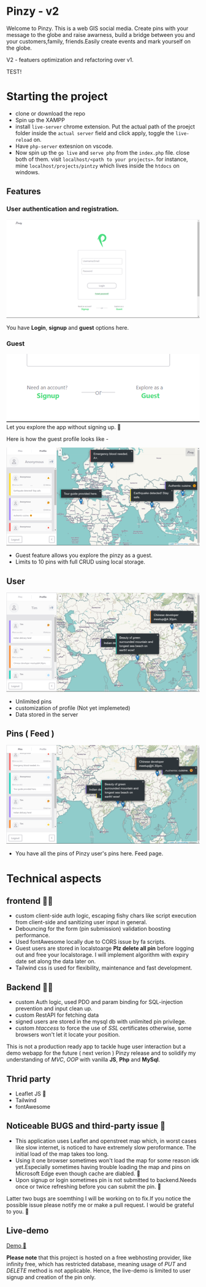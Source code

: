 # Pinzy - v2

Welcome to Pinzy. This is a web GIS social media. Create pins with your message to the globe and raise awarness, build a bridge between you and your customers,family, friends.Easily create events and mark yourself on the globe.

V2 - featuers optimization and refactoring over v1.

TEST!

# Starting the project

- clone or download the repo
- Spin up the XAMPP
- install `live-server` chrome extension. Put the actual path of the proejct folder inside the `actual server` field and click apply, toggle the `live-reload` on.
- Have `php-server` extesnion on vscode.
- Now spin up the `go live` and `serve php` from the `index.php` file. close both of them. visit `localhost/<path to your projects>`. for instance, mine `localhost/projects/pintzy` which lives inside the `htdocs` on windows.

## Features

### User authentication and registration.

![index page](./readme_assets/index.png)

You have **Login**, **signup** and **guest** options here.

### Guest

![index page](./readme_assets/guest.png)
Let you explore the app without signing up. 🚀

Here is how the guest profile looks like -

![guest profile page](./readme_assets/guest_profile.png)

- Guest feature allows you explore the pinzy as a guest.
- Limits to 10 pins with full CRUD using local storage.

## User

![user profile page](./readme_assets/user_profile.png)

- Unlimited pins
- customization of profile (Not yet implemeted)
- Data stored in the server

## Pins ( Feed )

![pins page](./readme_assets/pins.png)

- You have all the pins of Pinzy user's pins here. Feed page.

# Technical aspects

## frontend 🧑‍💻

- custom client-side auth logic, escaping fishy chars like script execution from client-side and sanitizing user input in general.
- Debouncing for the form (pin submission) validation boosting performance.
- Used fontAwesome locally due to CORS issue by fa scripts.
- Guest users are stored in localstoarge **Plz delete all pin** before logging out and free your localstorage. I will implement algorithm with expiry date set along the data later on.
- Tailwind css is used for flexibility, maintenance and fast development.

## Backend 🧑‍💻

- custom Auth logic, used PDO and param binding for SQL-injection prevention and input clean up.
- custom RestAPI for fetching data
- signed users are stored in the mysql db with unlimited pin privilege.
- custom _htaccess_ to force the use of _SSL_ certificates otherwise, some browsers won't let it locate your position.

This is not a production ready app to tackle huge user interaction but a demo webapp for the future ( next verion ) Pinzy release and to solidify my understanding of _MVC_, _OOP_ with vanilla **JS**, **Php** and **MySql**.

## Thrid party

- Leaflet JS 🍃
- Tailwind
- fontAwesome

## Noticeable BUGS and third-party issue 🐛

- This application uses Leaflet and openstreet map which, in worst cases like slow internet, is noticed to have extremely slow peroformance. The initial load of the map takes too long.
- Using it one browser sometimes won't load the map for some reason idk yet.Especially sometimes having trouble loading the map and pins on Microsoft Edge even though cache are diabled. 🤔
- Upon signup or login sometimes pin is not submitted to backend.Needs once or twice refreshing before you can submit the pin. 🐛

Latter two bugs are soemthing I will be working on to fix.If you notice the possible issue please notify me or make a pull request. I would be grateful to you. 🙏

## Live-demo

[Demo 🔗](https://www.pinzy-demo.rf.gd/)

**Please note** that this project is hosted on a free webhosting provider, like infinity free, which has restricted database, meaning usage of _PUT_ and _DELETE_ method is not applicable. Hence, the live-demo is limited to user signup and creation of the pin only.
